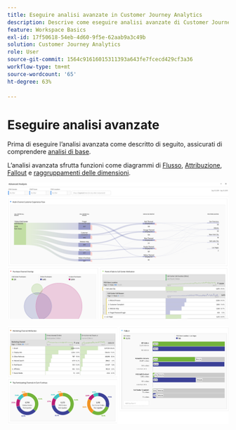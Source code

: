 ```yaml
---
title: Eseguire analisi avanzate in Customer Journey Analytics
description: Descrive come eseguire analisi avanzate di Customer Journey Analytics in Workspace.
feature: Workspace Basics
exl-id: 17f50618-54eb-4d60-9f5e-62aab9a3c49b
solution: Customer Journey Analytics
role: User
source-git-commit: 1564c91616015311393a643fe7fcecd429cf3a36
workflow-type: tm+mt
source-wordcount: '65'
ht-degree: 63%

---
```


# Eseguire analisi avanzate

Prima di eseguire l’analisi avanzata come descritto di seguito, assicurati di comprendere [analisi di base](/help/analysis-workspace/perform-basic-analysis.md).

L’analisi avanzata sfrutta funzioni come diagrammi di [Flusso](/help/analysis-workspace/visualizations/c-flow/flow.md), [Attribuzione](/help/analysis-workspace/c-panels/attribution.md), [Fallout](/help/analysis-workspace/visualizations/fallout/fallout-flow.md) e [raggruppamenti delle dimensioni](/help/components/dimensions/t-breakdown-fa.md).

![Analisi avanzata mostrata in un diagramma di flusso.](assets/cja-adv-analysis1.png)

![Esempi di visualizzazione multipli, come ad anello, venn e grafico a barre in pila.](assets/cja-adv-analysis2.png)
